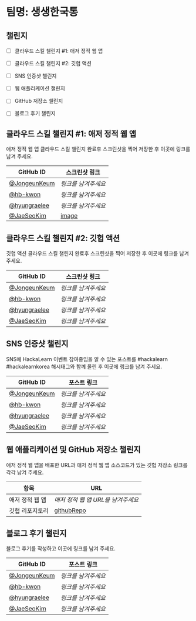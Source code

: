 # 팀명: 생생한국통 #

## 챌린지 ##

* [ ] 클라우드 스킬 챌린지 #1: 애저 정적 웹 앱
* [ ] 클라우드 스킬 챌린지 #2: 깃헙 액션
* [ ] SNS 인증샷 챌린지
* [ ] 웹 애플리케이션 챌린지
* [ ] GitHub 저장소 챌린지
* [ ] 블로그 후기 챌린지


## 클라우드 스킬 챌린지 #1: 애저 정적 웹 앱 ##

애저 정적 웹 앱 클라우드 스킬 챌린지 완료후 스크린샷을 찍어 저장한 후 이곳에 링크를 남겨 주세요.

| GitHub ID                                      | 스크린샷 링크                                                                                                  |
| ---------------------------------------------- | -------------------------------------------------------------------------------------------------------------- |
| [@JongeunKeum](https://github.com/JongeunKeum) | *링크를 남겨주세요*                                                                                            |
| [@hb-kwon](https://github.com/hb-kwon)         | *링크를 남겨주세요*                                                                                            |
| [@hyungraelee](https://github.com/hyungraelee) | *링크를 남겨주세요*                                                                                            |
| [@JaeSeoKim](https://github.com/JaeSeoKim)     | [image](https://user-images.githubusercontent.com/48559454/129443876-fbee3217-0b98-430a-84fa-450113ac3ebc.png) |




## 클라우드 스킬 챌린지 #2: 깃헙 액션 ##

깃헙 액션 클라우드 스킬 챌린지 완료후 스크린샷을 찍어 저장한 후 이곳에 링크를 남겨 주세요.

| GitHub ID                                      | 스크린샷 링크       |
| ---------------------------------------------- | ------------------- |
| [@JongeunKeum](https://github.com/JongeunKeum) | *링크를 남겨주세요* |
| [@hb-kwon](https://github.com/hb-kwon)         | *링크를 남겨주세요* |
| [@hyungraelee](https://github.com/hyungraelee) | *링크를 남겨주세요* |
| [@JaeSeoKim](https://github.com/JaeSeoKim)     | *링크를 남겨주세요* |



## SNS 인증샷 챌린지 ##

SNS에 HackaLearn 이벤트 참여중임을 알 수 있는 포스트를 #hackalearn #hackalearnkorea 해시태그와 함꼐 올린 후 이곳에 링크를 남겨 주세요.

| GitHub ID                                      | 포스트 링크         |
| ---------------------------------------------- | ------------------- |
| [@JongeunKeum](https://github.com/JongeunKeum) | *링크를 남겨주세요* |
| [@hb-kwon](https://github.com/hb-kwon)         | *링크를 남겨주세요* |
| [@hyungraelee](https://github.com/hyungraelee) | *링크를 남겨주세요* |
| [@JaeSeoKim](https://github.com/JaeSeoKim)     | *링크를 남겨주세요* |



## 웹 애플리케이션 및 GitHub 저장소 챌린지 ##

애저 정적 웹 앱을 배포한 URL과 애저 정적 웹 앱 소스코드가 있는 깃헙 저장소 링크를 각각 남겨 주세요.

| 항목            | URL                                |
| --------------- | ---------------------------------- |
| 애저 정적 웹 앱 | *애저 정적 웹 앱 URL을 남겨주세요* |
| 깃헙 리포지토리 | [githubRepo](https://github.com/gachi-mandoo-shell/hackalearn) |


## 블로그 후기 챌린지 ##

블로그 후기를 작성하고 이곳에 링크를 남겨 주세요.

| GitHub ID                                      | 포스트 링크         |
| ---------------------------------------------- | ------------------- |
| [@JongeunKeum](https://github.com/JongeunKeum) | *링크를 남겨주세요* |
| [@hb-kwon](https://github.com/hb-kwon)         | *링크를 남겨주세요* |
| [@hyungraelee](https://github.com/hyungraelee) | *링크를 남겨주세요* |
| [@JaeSeoKim](https://github.com/JaeSeoKim)     | *링크를 남겨주세요* |
